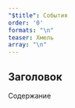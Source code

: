 ```yaml
---
"$title": События
order: '0'
formats: "\n"
teaser: Хмель
array: "\n"
---
```


## Заголовок

Содержание
